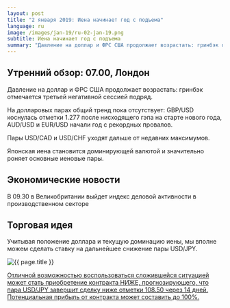 ```yaml
---
layout: post
title: "2 января 2019: Иена начинает год с подъема"
language: ru
image: /images/jan-19/ru-02-jan-19.png
subtitle: Иена начинает год с подъема
summary: "Давление на доллар и ФРС США продолжает возрастать: гринбэк отмечается третьей негативной сессией подряд. На долларовых парах общий тренд пока отсутствует: GBP/USD коснулась отметки 1.277 после нисходящего гэпа на старте нового года, AUD/USD и EUR/USD начали год с рекордных провалов"
---
```

## Утренний обзор: 07.00, Лондон
 
Давление на доллар и ФРС США продолжает возрастать: гринбэк отмечается третьей негативной сессией подряд.

На долларовых парах общий тренд пока отсутствует: GBP/USD коснулась отметки 1.277 после нисходящего гэпа на старте нового года, AUD/USD и EUR/USD начали год с рекордных провалов.

Пары USD/CAD и USD/CHF уходят дальше от недавних максимумов.

Японская иена становится доминирующей валютой и значительно роняет основные иеновые пары.
 
## Экономические новости
 
В 09.30 в Великобритании выйдет индекс деловой активности в производственном секторе
 
## Торговая идея
 
Учитывая положение доллара и текущую доминацию иены, мы вполне можем сделать ставку на дальнейшее снижение пары USD/JPY.

<img src="{{ site.url }}/images/jan-19/ru-02-jan-19.png" alt="{{ page.title }}"  title="{{ page.title }}">

<a href="%LINK%%?currency=USD&market=forex&underlying=frxUSDJPY&formname=higherlower&duration_amount=14&duration_units=d&amount=10&amount_type=stake&expiry_type=duration&barrier=108.50" target="_blank" rel="noopener noreferrer nofollow">Отличной возможностью воспользоваться сложившейся ситуацией может стать приобретение контракта НИЖЕ, прогнозирующего, что пара USD/JPY завершит сделку ниже отметки 108.50 через 14 дней. Потенциальная прибыль от контракта может составить до 100%.</a>
